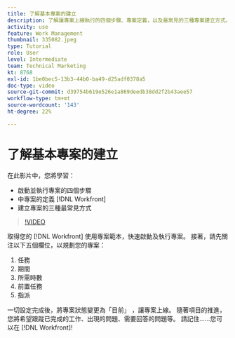 ```yaml
---
title: 了解基本專案的建立
description: 了解讓專案上線執行的四個步驟、專案定義，以及最常見的三種專案建立方式。
activity: use
feature: Work Management
thumbnail: 335082.jpeg
type: Tutorial
role: User
level: Intermediate
team: Technical Marketing
kt: 8768
exl-id: 1be0bec5-13b3-44b0-ba49-d25adf0378a5
doc-type: video
source-git-commit: d39754b619e526e1a869deedb38dd2f2b43aee57
workflow-type: tm+mt
source-wordcount: '143'
ht-degree: 22%

---
```


# 了解基本專案的建立

在此影片中，您將學習：

* 啟動並執行專案的四個步驟
* 中專案的定義 [!DNL Workfront]
* 建立專案的三種最常見方式

>[!VIDEO](https://video.tv.adobe.com/v/335082/?quality=12)

取得您的 [!DNL  Workfront] 使用專案範本，快速啟動及執行專案。 接著，請先關注以下五個欄位，以規劃您的專案：

1. 任務
1. 期間
1. 所需時數
1. 前置任務
1. 指派

一切設定完成後，將專案狀態變更為「目前」 ，讓專案上線。 隨著項目的推進，您將希望跟蹤已完成的工作、出現的問題、需要回答的問題等。 請記住……您可以在 [!DNL Workfront]!
